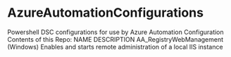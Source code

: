 # AzureAutomationConfigurations
Powershell DSC configurations for use by Azure Automation Configuration
Contents of this Repo:
NAME                      DESCRIPTION
AA_RegistryWebManagement  (Windows) Enables and starts remote administration of a local IIS instance

